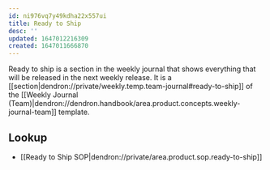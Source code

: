 ```yaml
---
id: ni976vq7y49kdha22x557ui
title: Ready to Ship
desc: ''
updated: 1647012216309
created: 1647011666870
---
```


Ready to ship is a section in the weekly journal that shows everything that will be released in the next weekly release.
It is a [[section|dendron://private/weekly.temp.team-journal#ready-to-ship]] of the [[Weekly Journal (Team)|dendron://dendron.handbook/area.product.concepts.weekly-journal-team]] template.

## Lookup
- [[Ready to Ship SOP|dendron://private/area.product.sop.ready-to-ship]]
